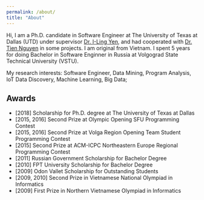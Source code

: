 ```yaml
---
permalink: /about/
title: "About"
---
```


Hi, I am a Ph.D. candidate in Software Engineer at The University of Texas at Dallas (UTD) under supervisor [Dr. I-Ling Yen](http://www.utdallas.edu/~ilyen), and had cooperated with [Dr. Tien Nguyen](http://www.utdallas.edu/~tien.n.nguyen) in some projects. I am original from Vietnam. I spent 5 years for doing Bachelor in Software Enginner in Russia at Volgograd State Technical University (VSTU).

My research interests: Software Engineer, Data Mining, Program Analysis, IoT Data Discovery, Machine Learning, Big Data;

## Awards
- [2018] Scholarship for Ph.D. degree at The University of Texas at Dallas
- [2015, 2016] Second Prize at Olympic Opening SFU Programming Contest
- [2015, 2016] Second Prize at Volga Region Opening Team Student Programming Contest
- [2015] Second Prize at ACM-ICPC Northeastern Europe Regional Programming Contest
- [2011] Russian Government Scholarship for Bachelor Degree
- [2010] FPT University Scholarship for Bachelor Degree
- [2009] Odon Vallet Scholarship for Outstanding Students
- [2009, 2010] Second Prize in Vietnamese National Olympiad in Informatics
- [2009] First Prize in Northern Vietnamese Olympiad in Informatics
